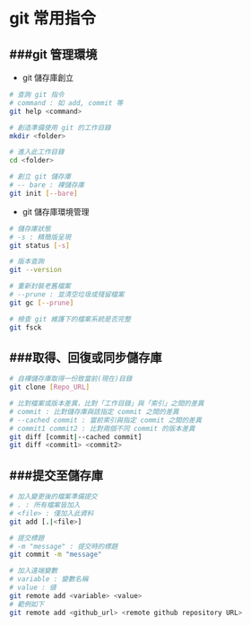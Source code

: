 # git 常用指令

<script type="text/javascript" src="../js/general.js"></script>

###git 管理環境
---

* git 儲存庫創立

```Bash
# 查詢 git 指令
# command : 如 add, commit 等
git help <command>

# 創造準備使用 git 的工作目錄
mkdir <folder>

# 進入此工作目錄
cd <folder>

# 創立 git 儲存庫
# -- bare : 裸儲存庫
git init [--bare]
```

* git 儲存庫環境管理

```Bash
# 儲存庫狀態
# -s : 精簡版呈現
git status [-s]

# 版本查詢
git --version

# 重新封裝老舊檔案
# --prune : 並清空垃圾或殘留檔案
git gc [--prune]

# 檢查 git 維護下的檔案系統是否完整
git fsck
```

###取得、回復或同步儲存庫
---

```Bash
# 自裸儲存庫取得一份致當前(現在)目錄
git clone [Repo_URL]

# 比對檔案或版本差異，比對「工作目錄」與「索引」之間的差異
# commit : 比對儲存庫與該指定 commit 之間的差異
# --cached commit : 當前索引與指定 commit 之間的差異
# commit1 commit2 : 比對兩個不同 commit 的版本差異
git diff [commit|--cached commit]
git diff <commit1> <commit2>
```

###提交至儲存庫
---

```Bash
# 加入變更後的檔案準備提交
# . : 所有檔案皆加入
# <file> : 僅加入此資料
git add [.|<file>]

# 提交標題
# -m "message" : 提交時的標題
git commit -m "message"

# 加入遠端變數
# variable : 變數名稱
# value : 値
git remote add <variable> <value>
# 範例如下
git remote add <github_url> <remote github repository URL>
```





